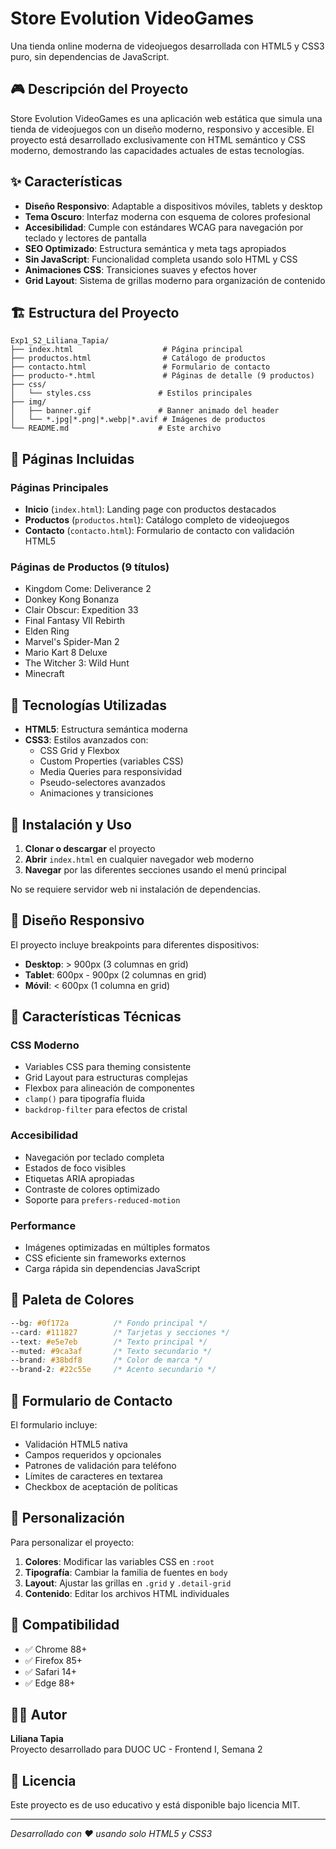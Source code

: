 # Store Evolution VideoGames

Una tienda online moderna de videojuegos desarrollada con HTML5 y CSS3 puro, sin dependencias de JavaScript.

## 🎮 Descripción del Proyecto

Store Evolution VideoGames es una aplicación web estática que simula una tienda de videojuegos con un diseño moderno, responsivo y accesible. El proyecto está desarrollado exclusivamente con HTML semántico y CSS moderno, demostrando las capacidades actuales de estas tecnologías.

## ✨ Características

- **Diseño Responsivo**: Adaptable a dispositivos móviles, tablets y desktop
- **Tema Oscuro**: Interfaz moderna con esquema de colores profesional
- **Accesibilidad**: Cumple con estándares WCAG para navegación por teclado y lectores de pantalla
- **SEO Optimizado**: Estructura semántica y meta tags apropiados
- **Sin JavaScript**: Funcionalidad completa usando solo HTML y CSS
- **Animaciones CSS**: Transiciones suaves y efectos hover
- **Grid Layout**: Sistema de grillas moderno para organización de contenido

## 🏗️ Estructura del Proyecto

```
Exp1_S2_Liliana_Tapia/
├── index.html                    # Página principal
├── productos.html                # Catálogo de productos
├── contacto.html                 # Formulario de contacto
├── producto-*.html               # Páginas de detalle (9 productos)
├── css/
│   └── styles.css               # Estilos principales
├── img/
│   ├── banner.gif               # Banner animado del header
│   └── *.jpg|*.png|*.webp|*.avif # Imágenes de productos
└── README.md                    # Este archivo
```

## 📱 Páginas Incluidas

### Páginas Principales
- **Inicio** (`index.html`): Landing page con productos destacados
- **Productos** (`productos.html`): Catálogo completo de videojuegos
- **Contacto** (`contacto.html`): Formulario de contacto con validación HTML5

### Páginas de Productos (9 títulos)
- Kingdom Come: Deliverance 2
- Donkey Kong Bonanza
- Clair Obscur: Expedition 33
- Final Fantasy VII Rebirth
- Elden Ring
- Marvel's Spider-Man 2
- Mario Kart 8 Deluxe
- The Witcher 3: Wild Hunt
- Minecraft

## 🎨 Tecnologías Utilizadas

- **HTML5**: Estructura semántica moderna
- **CSS3**: Estilos avanzados con:
  - CSS Grid y Flexbox
  - Custom Properties (variables CSS)
  - Media Queries para responsividad
  - Pseudo-selectores avanzados
  - Animaciones y transiciones

## 🚀 Instalación y Uso

1. **Clonar o descargar** el proyecto
2. **Abrir** `index.html` en cualquier navegador web moderno
3. **Navegar** por las diferentes secciones usando el menú principal

No se requiere servidor web ni instalación de dependencias.

## 📐 Diseño Responsivo

El proyecto incluye breakpoints para diferentes dispositivos:

- **Desktop**: > 900px (3 columnas en grid)
- **Tablet**: 600px - 900px (2 columnas en grid)
- **Móvil**: < 600px (1 columna en grid)

## 🎯 Características Técnicas

### CSS Moderno
- Variables CSS para theming consistente
- Grid Layout para estructuras complejas
- Flexbox para alineación de componentes
- `clamp()` para tipografía fluida
- `backdrop-filter` para efectos de cristal

### Accesibilidad
- Navegación por teclado completa
- Estados de foco visibles
- Etiquetas ARIA apropiadas
- Contraste de colores optimizado
- Soporte para `prefers-reduced-motion`

### Performance
- Imágenes optimizadas en múltiples formatos
- CSS eficiente sin frameworks externos
- Carga rápida sin dependencias JavaScript

## 🎨 Paleta de Colores

```css
--bg: #0f172a          /* Fondo principal */
--card: #111827        /* Tarjetas y secciones */
--text: #e5e7eb        /* Texto principal */
--muted: #9ca3af       /* Texto secundario */
--brand: #38bdf8       /* Color de marca */
--brand-2: #22c55e     /* Acento secundario */
```

## 📝 Formulario de Contacto

El formulario incluye:
- Validación HTML5 nativa
- Campos requeridos y opcionales
- Patrones de validación para teléfono
- Límites de caracteres en textarea
- Checkbox de aceptación de políticas

## 🔧 Personalización

Para personalizar el proyecto:

1. **Colores**: Modificar las variables CSS en `:root`
2. **Tipografía**: Cambiar la familia de fuentes en `body`
3. **Layout**: Ajustar las grillas en `.grid` y `.detail-grid`
4. **Contenido**: Editar los archivos HTML individuales

## 📱 Compatibilidad

- ✅ Chrome 88+
- ✅ Firefox 85+
- ✅ Safari 14+
- ✅ Edge 88+

## 👨‍💻 Autor

**Liliana Tapia**  
Proyecto desarrollado para DUOC UC - Frontend I, Semana 2

## 📄 Licencia

Este proyecto es de uso educativo y está disponible bajo licencia MIT.

---

*Desarrollado con ❤️ usando solo HTML5 y CSS3*
